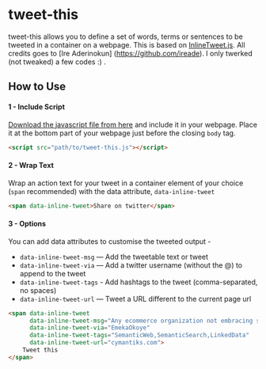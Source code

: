 # tweet-this

tweet-this allows you to define a set of words, terms or sentences to be tweeted in a container on a webpage. This is based on [InlineTweet.js](http://ireade.github.io/inlinetweetjs/). All credits goes to [Ire Aderinokun] (https://github.com/ireade). I only twerked (not tweaked) a few codes :) .



## How to Use


#### 1 - Include Script

[Download the javascript file from here](https://github.com/emekaokoye/tweet-this/blob/master/src/tweet-this.js) and include it in your webpage. Place it at the bottom part of your webpage just before the closing `body` tag.

```html
<script src="path/to/tweet-this.js"></script>
```


#### 2 - Wrap Text

Wrap an action text for your tweet in a container element of your choice (`span` recommended) with the data attribute, `data-inline-tweet`


```html
<span data-inline-tweet>Share on twitter</span>
```


#### 3 - Options

You can add data attributes to customise the tweeted output -

- `data-inline-tweet-msg` — Add the tweetable text or tweet
- `data-inline-tweet-via` — Add a twitter username (without the @) to append to the tweet
- `data-inline-tweet-tags` - Add hashtags to the tweet (comma-separated, no spaces)
- `data-inline-tweet-url` — Tweet a URL different to the current page url

```html
<span data-inline-tweet       
	  data-inline-tweet-msg="Any ecommerce organization not embracing semantic search has itself to blame"   
	  data-inline-tweet-via="EmekaOkoye"   
	  data-inline-tweet-tags="SemanticWeb,SemanticSearch,LinkedData"    
	  data-inline-tweet-url="cymantiks.com">   
	Tweet this 
</span>
```
